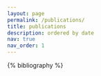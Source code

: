 ```yaml
---
layout: page
permalink: /publications/
title: publications
description: ordered by date
nav: true
nav_order: 1
---
```


<!-- _pages/publications.md -->
<div class="publications">

{% bibliography %}

</div>
